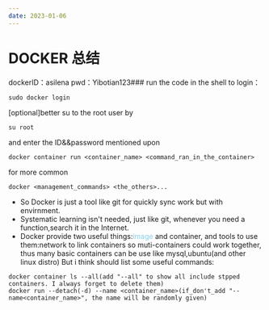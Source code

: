 ```yaml
---
date: 2023-01-06
---
```


# DOCKER 总结

dockerID：asilena
pwd：Yibotian123###
run the code in the shell to login：

```shell
sudo docker login
```

[optional]better su to  the root user by

```shell
su root
```

and enter the ID&&password mentioned upon

```shell
docker container run <container_name> <command_ran_in_the_container>
```

for more common

```shell
docker <management_commands> <the_others>...
```

* So Docker is just a tool like git for quickly sync work but with envirnment.
* Systematic learning isn't needed, just like git, whenever you need a function,search it in the Internet.
* Docker provide two useful things:<font color=skyblue>image</font> and container, and tools to use them:network to link containers so muti-containers could work together, thus many basic containers can be use like mysql,ubuntu(and other linux distro)
But i think should list some useful commands:

```shell
docker container ls --all(add "--all" to show all include stpped containers. I always forget to delete them)
docker run --detach(-d) --name <container_name>(if_don't_add "--name<container_name>", the name will be randomly given)
```

<!-- markdownlint-configure-file {
  "no-inline-html": {
    "allowed_elements": [
      "a"
    ]
  }
} -->
